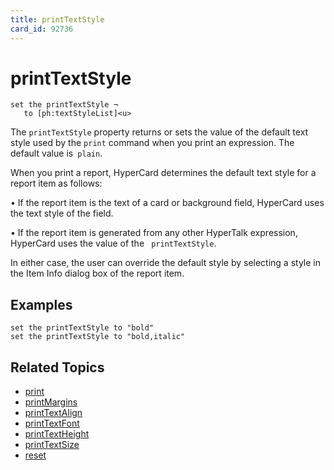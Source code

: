 ```yaml
---
title: printTextStyle
card_id: 92736
---
```


# printTextStyle

```
set the printTextStyle ¬
   to [ph:textStyleList]<u>
```

</u>The `printTextStyle` property returns or sets the value of the default text style used by the `print` command when you print an expression. The default value is` plain`.

When you print a report, HyperCard determines the default text style for a report item as follows: 

• If the report item is the text of a card     or  background field, HyperCard uses     the text style of the field.

• If the report item is generated from     any other HyperTalk expression,     HyperCard uses the value of the    ` printTextStyle`.

In either case, the user can override the default style by selecting a style in the Item Info dialog box of the report item. 


## Examples

```
set the printTextStyle to "bold"
set the printTextStyle to "bold,italic"
```

## Related Topics

* [print](/HyperTalkReference/commands/print)
* [printMargins](/HyperTalkReference/properties/printMargins)
* [printTextAlign](/HyperTalkReference/properties/printTextAlign)
* [printTextFont](/HyperTalkReference/properties/printTextFont)
* [printTextHeight](/HyperTalkReference/properties/printTextHeight)
* [printTextSize](/HyperTalkReference/properties/printTextSize)
* [reset](/HyperTalkReference/commands/reset)
